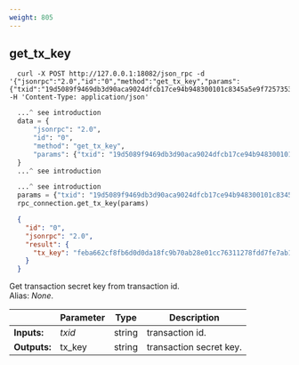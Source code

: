 ```yaml
---
weight: 805
---
```


## **get_tx_key**

```shell
  curl -X POST http://127.0.0.1:18082/json_rpc -d '{"jsonrpc":"2.0","id":"0","method":"get_tx_key","params":{"txid":"19d5089f9469db3d90aca9024dfcb17ce94b948300101c8345a5e9f7257353be"}}' -H 'Content-Type: application/json'
```
```python
  ...^ see introduction
  data = {
      "jsonrpc": "2.0",
      "id": "0",
      "method": "get_tx_key",
      "params": {"txid": "19d5089f9469db3d90aca9024dfcb17ce94b948300101c8345a5e9f7257353be"},
  }
  ...^ see introduction
```
```py
  ...^ see introduction
  params = {"txid": "19d5089f9469db3d90aca9024dfcb17ce94b948300101c8345a5e9f7257353be"}
  rpc_connection.get_tx_key(params)
```
```json
  {
    "id": "0",
    "jsonrpc": "2.0",
    "result": {
      "tx_key": "feba662cf8fb6d0d0da18fc9b70ab28e01cc76311278fdd7fe7ab16360762b06"
    }
  }
```
Get transaction secret key from transaction id.  
Alias: *None*.  

|             | Parameter | Type   | Description
| ---         | ---       | ---    | ---
|**Inputs:**  | *txid*    | string | transaction id.
|**Outputs:** | tx_key    | string | transaction secret key.